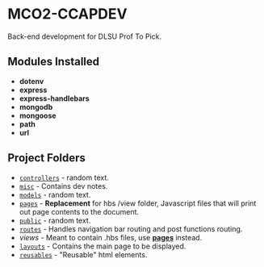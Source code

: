 # MCO2-CCAPDEV
Back-end development for DLSU Prof To Pick.

## Modules Installed
- **dotenv**
- **express**
- **express-handlebars**
- **mongodb**
- **mongoose**
- **path**
- **url**

## Project Folders
- [`controllers`](controllers) - random text.
- [`misc`](misc) - Contains dev notes.
- [`models`](models) - random text.
- [`pages`](pages) - **Replacement** for hbs /view folder, Javascript files that will print out page contents to the document.
- [`public`](public) - random text.
- [`routes`](routes) - Handles navigation bar routing and post functions routing.
- *views* - Meant to contain .hbs files, use **[pages](pages)** instead.
- [`layouts`](pages/layouts) - Contains the main page to be displayed.
- [`reusables`](pages/reusables) - "Reusable" html elements.